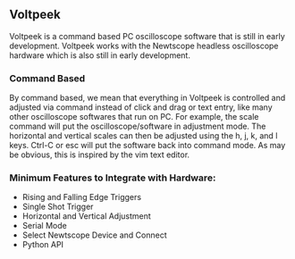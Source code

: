 <h2> Voltpeek </h2>
<p>
Voltpeek is a command based PC oscilloscope software that is still in early development. Voltpeek works
with the Newtscope headless oscilloscope hardware which is also still in early development.
</p>
<h3> Command Based </h3>
<p>
By command based, we mean that everything in Voltpeek is controlled and adjusted via command instead of
click and drag or text entry, like many other oscilloscope softwares that run on PC. For example, the
scale command will put the oscilloscope/software in adjustment mode. The horizontal and vertical
scales can then be adjusted using the h, j, k, and l keys. Ctrl-C or esc will put the software back into 
command mode. As may be obvious, this is inspired by the vim text editor. 
</p>

<h3>Minimum Features to Integrate with Hardware:</h3>

- Rising and Falling Edge Triggers
- Single Shot Trigger
- Horizontal and Vertical Adjustment
- Serial Mode
- Select Newtscope Device and Connect
- Python API
